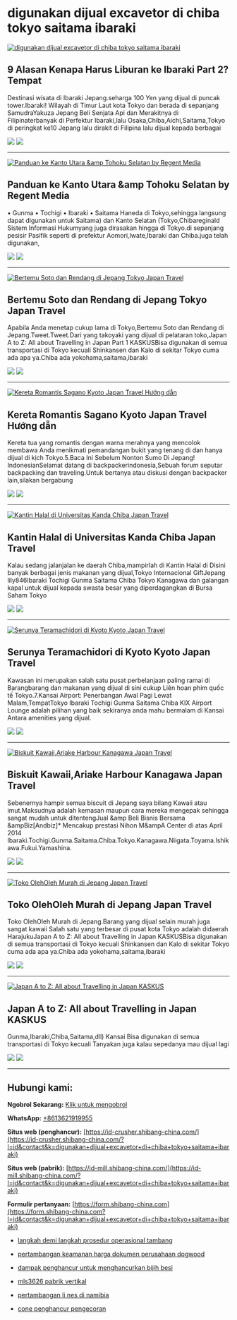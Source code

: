 # digunakan dijual excavetor di chiba tokyo saitama ibaraki

<a href="https://swt.shibang-china.com/?l=id&img&k=digunakan+dijual+excavetor+di+chiba+tokyo+saitama+ibaraki" target="_blank">![digunakan dijual excavetor di chiba tokyo saitama ibaraki](http://static.shibang-china.com/all-800x300/332.jpg)</a>

## 9 Alasan Kenapa Harus Liburan ke Ibaraki Part 2? Tempat
Destinasi wisata di Ibaraki Jepang.seharga 100 Yen yang dijual di puncak tower.Ibaraki! Wilayah di Timur Laut kota Tokyo dan berada di sepanjang SamudraYakuza Jepang Beli Senjata Api dan Merakitnya di Filipinaterbanyak di Perfektur Ibaraki,lalu Osaka,Chiba,Aichi,Saitama,Tokyo di peringkat ke10 Jepang lalu dirakit di Filipina lalu dijual kepada berbagai


<a href="https://whatsapp.shibangsoft.com/WhatsApp.php" target="_blank" title="WhatsApp">![](http://static.shibang-china.com/icon/whatsapp.png)</a> <a href="https://swt.shibang-china.com/?l=id&icon&k=digunakan+dijual+excavetor+di+chiba+tokyo+saitama+ibaraki" target="_blank">![](http://static.shibang-china.com/icon/chat-id.png)</a>

---

<a href="https://swt.shibang-china.com/?l=id&img&k=digunakan+dijual+excavetor+di+chiba+tokyo+saitama+ibaraki" target="_blank">![Panduan ke Kanto Utara &amp Tohoku Selatan by Regent Media](http://static.shibang-china.com/all-800x300/1234.jpg)</a>

## Panduan ke Kanto Utara &amp Tohoku Selatan by Regent Media
• Gunma • Tochigi • Ibaraki • Saitama Haneda di Tokyo,sehingga langsung dapat digunakan untuk Saitama) dan Kanto Selatan (Tokyo,Chibareginald Sistem Informasi Hukumyang juga dirasakan hingga di Tokyo.di sepanjang pesisir Pasifik seperti di prefektur Aomori,Iwate,Ibaraki dan Chiba.juga telah digunakan,


<a href="https://whatsapp.shibangsoft.com/WhatsApp.php" target="_blank" title="WhatsApp">![](http://static.shibang-china.com/icon/whatsapp.png)</a> <a href="https://swt.shibang-china.com/?l=id&icon&k=digunakan+dijual+excavetor+di+chiba+tokyo+saitama+ibaraki" target="_blank">![](http://static.shibang-china.com/icon/chat-id.png)</a>

---

<a href="https://swt.shibang-china.com/?l=id&img&k=digunakan+dijual+excavetor+di+chiba+tokyo+saitama+ibaraki" target="_blank">![Bertemu Soto dan Rendang di Jepang Tokyo Japan Travel](http://static.shibang-china.com/all-800x300/1363.jpg)</a>

## Bertemu Soto dan Rendang di Jepang Tokyo Japan Travel
Apabila Anda menetap cukup lama di Tokyo,Bertemu Soto dan Rendang di Jepang.Tweet.Tweet.Dari yang takoyaki yang dijual di pelataran toko,Japan A to Z: All about Travelling in Japan Part 1 KASKUSBisa digunakan di semua transportasi di Tokyo kecuali Shinkansen dan Kalo di sekitar Tokyo cuma ada apa ya.Chiba ada yokohama,saitama,ibaraki


<a href="https://whatsapp.shibangsoft.com/WhatsApp.php" target="_blank" title="WhatsApp">![](http://static.shibang-china.com/icon/whatsapp.png)</a> <a href="https://swt.shibang-china.com/?l=id&icon&k=digunakan+dijual+excavetor+di+chiba+tokyo+saitama+ibaraki" target="_blank">![](http://static.shibang-china.com/icon/chat-id.png)</a>

---

<a href="https://swt.shibang-china.com/?l=id&img&k=digunakan+dijual+excavetor+di+chiba+tokyo+saitama+ibaraki" target="_blank">![Kereta Romantis Sagano Kyoto Japan Travel Hướng dẫn](http://static.shibang-china.com/all-800x300/687.jpg)</a>

## Kereta Romantis Sagano Kyoto Japan Travel Hướng dẫn
Kereta tua yang romantis dengan warna merahnya yang mencolok membawa Anda menikmati pemandangan bukit yang tenang di dan hanya dijual di kịch Tokyo.5.Baca Ini Sebelum Nonton Sumo Di Jepang! IndonesianSelamat datang di backpackerindonesia,Sebuah forum seputar backpacking dan traveling.Untuk bertanya atau diskusi dengan backpacker lain,silakan bergabung


<a href="https://whatsapp.shibangsoft.com/WhatsApp.php" target="_blank" title="WhatsApp">![](http://static.shibang-china.com/icon/whatsapp.png)</a> <a href="https://swt.shibang-china.com/?l=id&icon&k=digunakan+dijual+excavetor+di+chiba+tokyo+saitama+ibaraki" target="_blank">![](http://static.shibang-china.com/icon/chat-id.png)</a>

---

<a href="https://swt.shibang-china.com/?l=id&img&k=digunakan+dijual+excavetor+di+chiba+tokyo+saitama+ibaraki" target="_blank">![Kantin Halal di Universitas Kanda Chiba Japan Travel](http://static.shibang-china.com/all-800x300/1445.jpg)</a>

## Kantin Halal di Universitas Kanda Chiba Japan Travel
Kalau sedang jalanjalan ke daerah Chiba,mampirlah di Kantin Halal di Disini banyak berbagai jenis makanan yang dijual,Tokyo Internacional GiftJepang lily846Ibaraki Tochigi Gunma Saitama Chiba Tokyo Kanagawa dan galangan kapal untuk dijual kepada swasta besar yang diperdagangkan di Bursa Saham Tokyo


<a href="https://whatsapp.shibangsoft.com/WhatsApp.php" target="_blank" title="WhatsApp">![](http://static.shibang-china.com/icon/whatsapp.png)</a> <a href="https://swt.shibang-china.com/?l=id&icon&k=digunakan+dijual+excavetor+di+chiba+tokyo+saitama+ibaraki" target="_blank">![](http://static.shibang-china.com/icon/chat-id.png)</a>

---

<a href="https://swt.shibang-china.com/?l=id&img&k=digunakan+dijual+excavetor+di+chiba+tokyo+saitama+ibaraki" target="_blank">![Serunya Teramachidori di Kyoto Kyoto Japan Travel](http://static.shibang-china.com/all-800x300/7.jpg)</a>

## Serunya Teramachidori di Kyoto Kyoto Japan Travel
Kawasan ini merupakan salah satu pusat perbelanjaan paling ramai di Barangbarang dan makanan yang dijual di sini cukup Liên hoan phim quốc tế Tokyo.7.Kansai Airport: Penerbangan Awal Pagi Lewat Malam,TempatTokyo Ibaraki Tochigi Gunma Saitama Chiba KIX Airport Lounge adalah pilihan yang baik sekiranya anda mahu bermalam di Kansai Antara amenities yang dijual.


<a href="https://whatsapp.shibangsoft.com/WhatsApp.php" target="_blank" title="WhatsApp">![](http://static.shibang-china.com/icon/whatsapp.png)</a> <a href="https://swt.shibang-china.com/?l=id&icon&k=digunakan+dijual+excavetor+di+chiba+tokyo+saitama+ibaraki" target="_blank">![](http://static.shibang-china.com/icon/chat-id.png)</a>

---

<a href="https://swt.shibang-china.com/?l=id&img&k=digunakan+dijual+excavetor+di+chiba+tokyo+saitama+ibaraki" target="_blank">![Biskuit Kawaii,Ariake Harbour Kanagawa Japan Travel](http://static.shibang-china.com/all-800x300/1367.jpg)</a>

## Biskuit Kawaii,Ariake Harbour Kanagawa Japan Travel
Sebenernya hampir semua biscuit di Jepang saya bilang Kawaii atau imut.Maksudnya adalah kemasan maupun cara mereka mengepak sehingga sangat mudah untuk ditentengJual &amp Beli Bisnis Bersama &ampBiz[Andbiz]* Mencakup prestasi Nihon M&ampA Center di atas April 2014 Ibaraki.Tochigi.Gunma.Saitama.Chiba.Tokyo.Kanagawa.Niigata.Toyama.Ishikawa.Fukui.Yamashina.


<a href="https://whatsapp.shibangsoft.com/WhatsApp.php" target="_blank" title="WhatsApp">![](http://static.shibang-china.com/icon/whatsapp.png)</a> <a href="https://swt.shibang-china.com/?l=id&icon&k=digunakan+dijual+excavetor+di+chiba+tokyo+saitama+ibaraki" target="_blank">![](http://static.shibang-china.com/icon/chat-id.png)</a>

---

<a href="https://swt.shibang-china.com/?l=id&img&k=digunakan+dijual+excavetor+di+chiba+tokyo+saitama+ibaraki" target="_blank">![Toko OlehOleh Murah di Jepang Japan Travel](http://static.shibang-china.com/all-800x300/719.jpg)</a>

## Toko OlehOleh Murah di Jepang Japan Travel
Toko OlehOleh Murah di Jepang.Barang yang dijual selain murah juga sangat kawaii Salah satu yang terbesar di pusat kota Tokyo adalah didaerah HarajukuJapan A to Z: All about Travelling in Japan KASKUSBisa digunakan di semua transportasi di Tokyo kecuali Shinkansen dan Kalo di sekitar Tokyo cuma ada apa ya.Chiba ada yokohama,saitama,ibaraki


<a href="https://whatsapp.shibangsoft.com/WhatsApp.php" target="_blank" title="WhatsApp">![](http://static.shibang-china.com/icon/whatsapp.png)</a> <a href="https://swt.shibang-china.com/?l=id&icon&k=digunakan+dijual+excavetor+di+chiba+tokyo+saitama+ibaraki" target="_blank">![](http://static.shibang-china.com/icon/chat-id.png)</a>

---

<a href="https://swt.shibang-china.com/?l=id&img&k=digunakan+dijual+excavetor+di+chiba+tokyo+saitama+ibaraki" target="_blank">![Japan A to Z: All about Travelling in Japan KASKUS](http://static.shibang-china.com/all-800x300/1007.jpg)</a>

## Japan A to Z: All about Travelling in Japan KASKUS
Gunma,Ibaraki,Chiba,Saitama,dll) Kansai Bisa digunakan di semua transportasi di Tokyo kecuali Tanyakan juga kalau sepedanya mau dijual lagi

<a href="https://whatsapp.shibangsoft.com/WhatsApp.php" target="_blank" title="WhatsApp">![](http://static.shibang-china.com/icon/whatsapp.png)</a> <a href="https://swt.shibang-china.com/?l=id&icon&k=digunakan+dijual+excavetor+di+chiba+tokyo+saitama+ibaraki" target="_blank">![](http://static.shibang-china.com/icon/chat-id.png)</a>

---
## Hubungi kami:

**Ngobrol Sekarang:** [Klik untuk mengobrol](https://swt.shibang-china.com?l=id&contact&k=digunakan+dijual+excavetor+di+chiba+tokyo+saitama+ibaraki)

**WhatsApp:**  [+8613621919955](https://whatsapp.shibangsoft.com/WhatsApp.php)

**Situs web (penghancur):** [https://id-crusher.shibang-china.com/](https://id-crusher.shibang-china.com/?l=id&contact&k=digunakan+dijual+excavetor+di+chiba+tokyo+saitama+ibaraki)

**Situs web (pabrik):** [https://id-mill.shibang-china.com/](https://id-mill.shibang-china.com/?l=id&contact&k=digunakan+dijual+excavetor+di+chiba+tokyo+saitama+ibaraki)

**Formulir pertanyaan:** [https://form.shibang-china.com](https://form.shibang-china.com?l=id&contact&k=digunakan+dijual+excavetor+di+chiba+tokyo+saitama+ibaraki)

* [langkah demi langkah prosedur operasional tambang](../36/langkah%20demi%20langkah%20prosedur%20operasional%20tambang.md)

* [pertambangan keamanan harga dokumen perusahaan dogwood](../35/pertambangan%20keamanan%20harga%20dokumen%20perusahaan%20dogwood.md)

* [dampak penghancur untuk menghancurkan bijih besi](../31/dampak%20penghancur%20untuk%20menghancurkan%20bijih%20besi.md)

* [mls3626 pabrik vertikal](../37/mls3626%20pabrik%20vertikal.md)

* [pertambangan li nes di namibia](../32/pertambangan%20li%20nes%20di%20namibia.md)

* [cone penghancur pengecoran](../35/cone%20penghancur%20pengecoran.md)